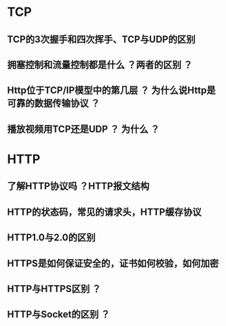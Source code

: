 # TCP
## TCP的3次握手和四次挥手、TCP与UDP的区别
## 拥塞控制和流量控制都是什么 ？两者的区别 ？
## Http位于TCP/IP模型中的第几层 ？ 为什么说Http是可靠的数据传输协议 ？
## 播放视频用TCP还是UDP ？ 为什么 ？

# HTTP

## 了解HTTP协议吗 ？HTTP报文结构
## HTTP的状态码，常见的请求头，HTTP缓存协议
## HTTP1.0与2.0的区别
## HTTPS是如何保证安全的，证书如何校验，如何加密
## HTTP与HTTPS区别 ？
## HTTP与Socket的区别 ？